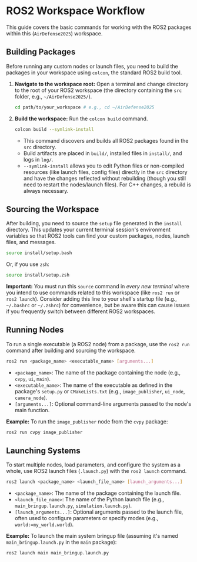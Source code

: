 # ROS2 Workspace Workflow

This guide covers the basic commands for working with the ROS2 packages within this (`AirDefense2025`) workspace.

## Building Packages

Before running any custom nodes or launch files, you need to build the packages in your workspace using `colcon`, the standard ROS2 build tool.

1.  **Navigate to the workspace root:**
    Open a terminal and change directory to the root of your ROS2 workspace (the directory containing the `src` folder, e.g., `~/AirDefense2025/`).
    ```bash
    cd path/to/your_workspace # e.g., cd ~/AirDefense2025
    ```

2.  **Build the workspace:**
    Run the `colcon build` command.
    ```bash
    colcon build --symlink-install
    ```
    *   This command discovers and builds all ROS2 packages found in the `src` directory.
    *   Build artifacts are placed in `build/`, installed files in `install/`, and logs in `log/`.
    *   `--symlink-install` allows you to edit Python files or non-compiled resources (like launch files, config files) directly in the `src` directory and have the changes reflected without rebuilding (though you still need to restart the nodes/launch files). For C++ changes, a rebuild is always necessary.

## Sourcing the Workspace

After building, you need to source the `setup` file generated in the `install` directory. This updates your current terminal session's environment variables so that ROS2 tools can find your custom packages, nodes, launch files, and messages.

```bash
source install/setup.bash
```
Or, if you use `zsh`:
```bash
source install/setup.zsh
```

**Important:** You must run this `source` command in *every new terminal* where you intend to use commands related to this workspace (like `ros2 run` or `ros2 launch`). Consider adding this line to your shell's startup file (e.g., `~/.bashrc` or `~/.zshrc`) for convenience, but be aware this can cause issues if you frequently switch between different ROS2 workspaces.

## Running Nodes

To run a single executable (a ROS2 node) from a package, use the `ros2 run` command after building and sourcing the workspace.

```bash
ros2 run <package_name> <executable_name> [arguments...]
```

*   `<package_name>`: The name of the package containing the node (e.g., `cvpy`, `ui`, `main`).
*   `<executable_name>`: The name of the executable as defined in the package's `setup.py` or `CMakeLists.txt` (e.g., `image_publisher`, `ui_node`, `camera_node`).
*   `[arguments...]`: Optional command-line arguments passed to the node's main function.

**Example:**
To run the `image_publisher` node from the `cvpy` package:
```bash
ros2 run cvpy image_publisher
```

## Launching Systems

To start multiple nodes, load parameters, and configure the system as a whole, use ROS2 launch files (`.launch.py`) with the `ros2 launch` command.

```bash
ros2 launch <package_name> <launch_file_name> [launch_arguments...]
```

*   `<package_name>`: The name of the package containing the launch file.
*   `<launch_file_name>`: The name of the Python launch file (e.g., `main_bringup.launch.py`, `simulation.launch.py`).
*   `[launch_arguments...]`: Optional arguments passed to the launch file, often used to configure parameters or specify modes (e.g., `world:=my_world.world`).

**Example:**
To launch the main system bringup file (assuming it's named `main_bringup.launch.py` in the `main` package):
```bash
ros2 launch main main_bringup.launch.py
```


